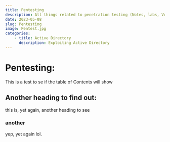 ```yaml
---
title: Pentesting
description: All things related to penetration testing (Notes, labs, Vulnerability Research...)
date: 2023-05-08
slug: Pentesting
image: Pentest.jpg
categories:
    - title: Active Directory
      description: Exploiting Active Directory
---
```

# Pentesting:
This is a test to se if the table of Contents will show

## Another heading to find out:
this is, yet again, another heading to see


### another 
 yep, yet again lol.
